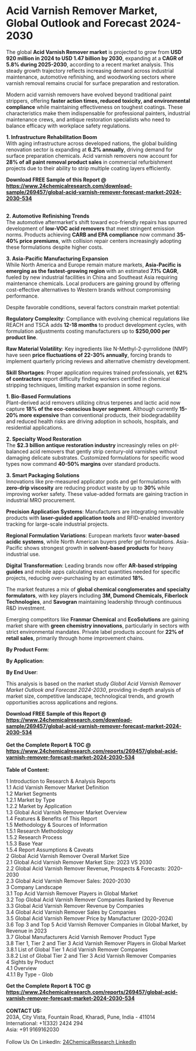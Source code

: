 <h1>Acid Varnish Remover Market, Global Outlook and Forecast 2024-2030</h1><p>The global <strong>Acid Varnish Remover market</strong> is projected to grow from <strong>USD 920 million in 2024 to USD 1.47 billion by 2030</strong>, expanding at a <strong>CAGR of 5.8% during 2025-2030</strong>, according to a recent market analysis. This steady growth trajectory reflects increasing demand across industrial maintenance, automotive refinishing, and woodworking sectors where varnish removal remains crucial for surface preparation and restoration.</p><p>Modern acid varnish removers have evolved beyond traditional paint strippers, offering <strong>faster action times, reduced toxicity, and environmental compliance</strong> while maintaining effectiveness on toughest coatings. These characteristics make them indispensable for professional painters, industrial maintenance crews, and antique restoration specialists who need to balance efficacy with workplace safety regulations.</p><p><strong>1. Infrastructure Rehabilitation Boom</strong><br>
With aging infrastructure across developed nations, the global building renovation sector is expanding at <strong>6.2% annually</strong>, driving demand for surface preparation chemicals. Acid varnish removers now account for <strong>28% of all paint removal product sales</strong> in commercial refurbishment projects due to their ability to strip multiple coating layers efficiently.</p><div><b>Download FREE Sample of this Report @ 
            <a href="https://www.24chemicalresearch.com/download-sample/269457/global-acid-varnish-remover-forecast-market-2024-2030-534">
            https://www.24chemicalresearch.com/download-sample/269457/global-acid-varnish-remover-forecast-market-2024-2030-534</a></b></div><br><p><strong>2. Automotive Refinishing Trends</strong><br>
The automotive aftermarket's shift toward eco-friendly repairs has spurred development of <strong>low-VOC acid removers</strong> that meet stringent emission norms. Products achieving <strong>CARB and EPA compliance</strong> now command <strong>35-40% price premiums</strong>, with collision repair centers increasingly adopting these formulations despite higher costs.</p><p><strong>3. Asia-Pacific Manufacturing Expansion</strong><br>
While North America and Europe remain mature markets, <strong>Asia-Pacific is emerging as the fastest-growing region</strong> with an estimated <strong>7.1% CAGR</strong>, fueled by new industrial facilities in China and Southeast Asia requiring maintenance chemicals. Local producers are gaining ground by offering cost-effective alternatives to Western brands without compromising performance.</p><p>Despite favorable conditions, several factors constrain market potential:</p><p><strong>Regulatory Complexity</strong>: Compliance with evolving chemical regulations like REACH and TSCA adds <strong>12-18 months</strong> to product development cycles, with formulation adjustments costing manufacturers up to <strong>$250,000 per product line</strong>.</p><p><strong>Raw Material Volatility</strong>: Key ingredients like N-Methyl-2-pyrrolidone (NMP) have seen <strong>price fluctuations of 22-30% annually</strong>, forcing brands to implement quarterly pricing reviews and alternative chemistry development.</p><p><strong>Skill Shortages</strong>: Proper application requires trained professionals, yet <strong>62% of contractors</strong> report difficulty finding workers certified in chemical stripping techniques, limiting market expansion in some regions.</p><p><strong>1. Bio-Based Formulations</strong><br>
Plant-derived acid removers utilizing citrus terpenes and lactic acid now capture <strong>18% of the eco-conscious buyer segment</strong>. Although currently <strong>15-20% more expensive</strong> than conventional products, their biodegradability and reduced health risks are driving adoption in schools, hospitals, and residential applications.</p><p><strong>2. Specialty Wood Restoration</strong><br>
The <strong>$2.3 billion antique restoration industry</strong> increasingly relies on pH-balanced acid removers that gently strip century-old varnishes without damaging delicate substrates. Customized formulations for specific wood types now command <strong>40-50% margins</strong> over standard products.</p><p><strong>3. Smart Packaging Solutions</strong><br>
Innovations like pre-measured applicator pods and gel formulations with <strong>zero-drip viscosity</strong> are reducing product waste by up to <strong>30%</strong> while improving worker safety. These value-added formats are gaining traction in industrial MRO procurement.</p><p><strong>Precision Application Systems</strong>: Manufacturers are integrating removable products with <strong>laser-guided application tools</strong> and RFID-enabled inventory tracking for large-scale industrial projects.</p><p><strong>Regional Formulation Variations</strong>: European markets favor <strong>water-based acidic systems</strong>, while North American buyers prefer gel formulations. Asia-Pacific shows strongest growth in <strong>solvent-based products</strong> for heavy industrial use.</p><p><strong>Digital Transformation</strong>: Leading brands now offer <strong>AR-based stripping guides</strong> and mobile apps calculating exact quantities needed for specific projects, reducing over-purchasing by an estimated <strong>18%</strong>.</p><p>The market features a mix of <strong>global chemical conglomerates and specialty formulators</strong>, with key players including <strong>3M, Dumond Chemicals, Fiberlock Technologies</strong>, and <strong>Savogran</strong> maintaining leadership through continuous R&amp;D investment.</p><p>Emerging competitors like <strong>Franmar Chemical</strong> and <strong>EcoSolutions</strong> are gaining market share with <strong>green chemistry innovations</strong>, particularly in sectors with strict environmental mandates. Private label products account for <strong>22% of retail sales</strong>, primarily through home improvement chains.</p><p><strong>By Product Form</strong>:</p><p><strong>By Application</strong>:</p><p><strong>By End User</strong>:</p><p>This analysis is based on the market study <em>Global Acid Varnish Remover Market Outlook and Forecast 2024-2030</em>, providing in-depth analysis of market size, competitive landscape, technological trends, and growth opportunities across applications and regions.</p><div><b>Download FREE Sample of this Report @ 
            <a href="https://www.24chemicalresearch.com/download-sample/269457/global-acid-varnish-remover-forecast-market-2024-2030-534">
            https://www.24chemicalresearch.com/download-sample/269457/global-acid-varnish-remover-forecast-market-2024-2030-534</a></b></div><br><div><b>Get the Complete Report & TOC @ 
            <a href="https://www.24chemicalresearch.com/reports/269457/global-acid-varnish-remover-forecast-market-2024-2030-534">
            https://www.24chemicalresearch.com/reports/269457/global-acid-varnish-remover-forecast-market-2024-2030-534</a></b></div><br>
            <b>Table of Content:</b><p>1 Introduction to Research & Analysis Reports<br />
    1.1 Acid Varnish Remover Market Definition<br />
    1.2 Market Segments<br />
        1.2.1 Market by Type<br />
        1.2.2 Market by Application<br />
    1.3 Global Acid Varnish Remover Market Overview<br />
    1.4 Features & Benefits of This Report<br />
    1.5 Methodology & Sources of Information<br />
        1.5.1 Research Methodology<br />
        1.5.2 Research Process<br />
        1.5.3 Base Year<br />
        1.5.4 Report Assumptions & Caveats<br />
2 Global Acid Varnish Remover Overall Market Size<br />
    2.1 Global Acid Varnish Remover Market Size: 2023 VS 2030<br />
    2.2 Global Acid Varnish Remover Revenue, Prospects & Forecasts: 2020-2030<br />
    2.3 Global Acid Varnish Remover Sales: 2020-2030<br />
3 Company Landscape<br />
    3.1 Top Acid Varnish Remover Players in Global Market<br />
    3.2 Top Global Acid Varnish Remover Companies Ranked by Revenue<br />
    3.3 Global Acid Varnish Remover Revenue by Companies<br />
    3.4 Global Acid Varnish Remover Sales by Companies<br />
    3.5 Global Acid Varnish Remover Price by Manufacturer (2020-2024)<br />
    3.6 Top 3 and Top 5 Acid Varnish Remover Companies in Global Market, by Revenue in 2023<br />
    3.7 Global Manufacturers Acid Varnish Remover Product Type<br />
    3.8 Tier 1, Tier 2 and Tier 3 Acid Varnish Remover Players in Global Market<br />
        3.8.1 List of Global Tier 1 Acid Varnish Remover Companies<br />
        3.8.2 List of Global Tier 2 and Tier 3 Acid Varnish Remover Companies<br />
4 Sights by Product<br />
    4.1 Overview<br />
        4.1.1 By Type - Glob</p><div><b>Get the Complete Report & TOC @ 
            <a href="https://www.24chemicalresearch.com/reports/269457/global-acid-varnish-remover-forecast-market-2024-2030-534">
            https://www.24chemicalresearch.com/reports/269457/global-acid-varnish-remover-forecast-market-2024-2030-534</a></b></div><br><b>CONTACT US:</b><br>
            203A, City Vista, Fountain Road, Kharadi, Pune, India - 411014<br>
            International: +1(332) 2424 294<br>
            Asia: +91 9169162030 <br><br>
            Follow Us On LinkedIn: <a href="https://www.linkedin.com/company/24chemicalresearch/">24ChemicalResearch LinkedIn</a>
